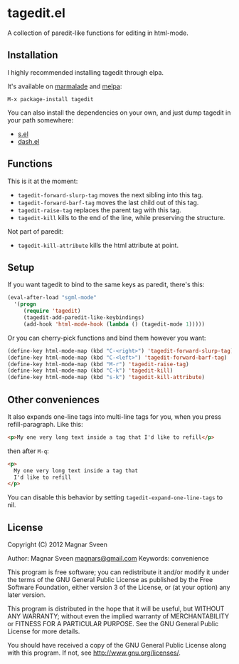 # tagedit.el

A collection of paredit-like functions for editing in html-mode.

## Installation

I highly recommended installing tagedit through elpa.

It's available on [marmalade](http://marmalade-repo.org/) and
[melpa](http://melpa.milkbox.net/):

    M-x package-install tagedit

You can also install the dependencies on your own, and just dump
tagedit in your path somewhere:

 - <a href="https://github.com/magnars/s.el">s.el</a>
 - <a href="https://github.com/magnars/dash.el">dash.el</a>

## Functions

This is it at the moment:

 - `tagedit-forward-slurp-tag` moves the next sibling into this tag.
 - `tagedit-forward-barf-tag` moves the last child out of this tag.
 - `tagedit-raise-tag` replaces the parent tag with this tag.
 - `tagedit-kill` kills to the end of the line, while preserving the structure.

Not part of paredit:

 - `tagedit-kill-attribute` kills the html attribute at point.

## Setup

If you want tagedit to bind to the same keys as paredit, there's this:

```cl
(eval-after-load "sgml-mode"
  '(progn
     (require 'tagedit)
     (tagedit-add-paredit-like-keybindings)
     (add-hook 'html-mode-hook (lambda () (tagedit-mode 1)))))
```

Or you can cherry-pick functions and bind them however you want:

```cl
(define-key html-mode-map (kbd "C-<right>") 'tagedit-forward-slurp-tag)
(define-key html-mode-map (kbd "C-<left>") 'tagedit-forward-barf-tag)
(define-key html-mode-map (kbd "M-r") 'tagedit-raise-tag)
(define-key html-mode-map (kbd "C-k") 'tagedit-kill)
(define-key html-mode-map (kbd "s-k") 'tagedit-kill-attribute)
```

## Other conveniences

It also expands one-line tags into multi-line tags for you, when you
press refill-paragraph. Like this:

```html
<p>My one very long text inside a tag that I'd like to refill</p>
```

then after `M-q`:

```html
<p>
  My one very long text inside a tag that
  I'd like to refill
</p>
```

You can disable this behavior by setting
`tagedit-expand-one-line-tags` to nil.

## License

Copyright (C) 2012 Magnar Sveen

Author: Magnar Sveen <magnars@gmail.com>
Keywords: convenience

This program is free software; you can redistribute it and/or modify
it under the terms of the GNU General Public License as published by
the Free Software Foundation, either version 3 of the License, or
(at your option) any later version.

This program is distributed in the hope that it will be useful,
but WITHOUT ANY WARRANTY; without even the implied warranty of
MERCHANTABILITY or FITNESS FOR A PARTICULAR PURPOSE.  See the
GNU General Public License for more details.

You should have received a copy of the GNU General Public License
along with this program.  If not, see <http://www.gnu.org/licenses/>.
